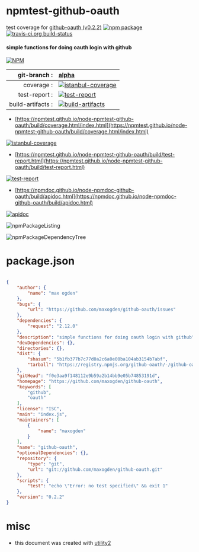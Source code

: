 # npmtest-github-oauth

test coverage for  [github-oauth (v0.2.2)](https://github.com/maxogden/github-oauth)  [![npm package](https://img.shields.io/npm/v/npmtest-github-oauth.svg?style=flat-square)](https://www.npmjs.org/package/npmtest-github-oauth) [![travis-ci.org build-status](https://api.travis-ci.org/npmtest/node-npmtest-github-oauth.svg)](https://travis-ci.org/npmtest/node-npmtest-github-oauth)
#### simple functions for doing oauth login with github

[![NPM](https://nodei.co/npm/github-oauth.png?downloads=true&downloadRank=true&stars=true)](https://www.npmjs.com/package/github-oauth)

| git-branch : | [alpha](https://github.com/npmtest/node-npmtest-github-oauth/tree/alpha)|
|--:|:--|
| coverage : | [![istanbul-coverage](https://npmtest.github.io/node-npmtest-github-oauth/build/coverage.badge.svg)](https://npmtest.github.io/node-npmtest-github-oauth/build/coverage.html/index.html)|
| test-report : | [![test-report](https://npmtest.github.io/node-npmtest-github-oauth/build/test-report.badge.svg)](https://npmtest.github.io/node-npmtest-github-oauth/build/test-report.html)|
| build-artifacts : | [![build-artifacts](https://npmtest.github.io/node-npmtest-github-oauth/glyphicons_144_folder_open.png)](https://github.com/npmtest/node-npmtest-github-oauth/tree/gh-pages/build)|

- [https://npmtest.github.io/node-npmtest-github-oauth/build/coverage.html/index.html](https://npmtest.github.io/node-npmtest-github-oauth/build/coverage.html/index.html)

[![istanbul-coverage](https://npmtest.github.io/node-npmtest-github-oauth/build/screenCapture.buildCi.browser.%252Ftmp%252Fbuild%252Fcoverage.lib.html.png)](https://npmtest.github.io/node-npmtest-github-oauth/build/coverage.html/index.html)

- [https://npmtest.github.io/node-npmtest-github-oauth/build/test-report.html](https://npmtest.github.io/node-npmtest-github-oauth/build/test-report.html)

[![test-report](https://npmtest.github.io/node-npmtest-github-oauth/build/screenCapture.buildCi.browser.%252Ftmp%252Fbuild%252Ftest-report.html.png)](https://npmtest.github.io/node-npmtest-github-oauth/build/test-report.html)

- [https://npmdoc.github.io/node-npmdoc-github-oauth/build/apidoc.html](https://npmdoc.github.io/node-npmdoc-github-oauth/build/apidoc.html)

[![apidoc](https://npmdoc.github.io/node-npmdoc-github-oauth/build/screenCapture.buildCi.browser.%252Ftmp%252Fbuild%252Fapidoc.html.png)](https://npmdoc.github.io/node-npmdoc-github-oauth/build/apidoc.html)

![npmPackageListing](https://npmtest.github.io/node-npmtest-github-oauth/build/screenCapture.npmPackageListing.svg)

![npmPackageDependencyTree](https://npmtest.github.io/node-npmtest-github-oauth/build/screenCapture.npmPackageDependencyTree.svg)



# package.json

```json

{
    "author": {
        "name": "max ogden"
    },
    "bugs": {
        "url": "https://github.com/maxogden/github-oauth/issues"
    },
    "dependencies": {
        "request": "2.12.0"
    },
    "description": "simple functions for doing oauth login with github",
    "devDependencies": {},
    "directories": {},
    "dist": {
        "shasum": "5b1fb377b7c77d0a2c6a0e00ba104ab3154b7abf",
        "tarball": "https://registry.npmjs.org/github-oauth/-/github-oauth-0.2.2.tgz"
    },
    "gitHead": "f0e3aa9f148112e9b59a2b14bb9e05b74853191d",
    "homepage": "https://github.com/maxogden/github-oauth",
    "keywords": [
        "github",
        "oauth"
    ],
    "license": "ISC",
    "main": "index.js",
    "maintainers": [
        {
            "name": "maxogden"
        }
    ],
    "name": "github-oauth",
    "optionalDependencies": {},
    "repository": {
        "type": "git",
        "url": "git://github.com/maxogden/github-oauth.git"
    },
    "scripts": {
        "test": "echo \"Error: no test specified\" && exit 1"
    },
    "version": "0.2.2"
}
```



# misc
- this document was created with [utility2](https://github.com/kaizhu256/node-utility2)
